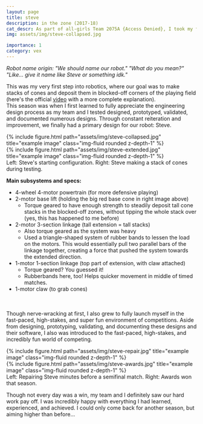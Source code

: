 ```yaml
---
layout: page
title: steve
description: in the zone (2017-18)
cat_descr: As part of all-girls Team 2075A {Access Denied}, I took my first major foray into engineering. I was nervous at first, but as I discovered the engineering design process through trial and iteration, I found myself learning a lot and having fun. Alongside hands-on work with a team, I learned how to professionally present myself to judges and alliance teams. Through designing, building, coding, and competing with the robots showcased below, I learned lessons that I know will be critical wherever I go. VEX has been a major highlight of my engineering experience, and is the reason why I'm here today.
img: assets/img/steve-collapsed.jpg

importance: 1
category: vex
---
```

*Robot name origin: "We should name our robot." "What do you mean?" "Like... give it name like Steve or something idk."*

This was my very first step into robotics, where our goal was to make stacks of cones and deposit them in blocked-off corners of the playing field (here's the official [video](https://www.youtube.com/watch?v=1Yo_mlR1VJU&t=79s) with a more complete explanation).<br>
This season was when I first learned to fully appreciate the engineering design process as my team and I tested designed, prototyped, validated, and documented numerous designs. Through constant reiteration and improvement, we finally had a primary design for our robot: Steve.


<div class="row">
    <div class="col-sm mt-3 mt-md-0">
        {% include figure.html path="assets/img/steve-collapsed.jpg" title="example image" class="img-fluid rounded z-depth-1" %}
    </div>
    <div class="col-sm mt-3 mt-md-0">
        {% include figure.html path="assets/img/steve-extended.jpg" title="example image" class="img-fluid rounded z-depth-1" %}
    </div>
</div>
<div class="caption">
    Left: Steve's starting configuration. Right: Steve making a stack of cones during testing.
</div>

**Main subsystems and specs:**
- 4-wheel 4-motor powertrain (for more defensive playing)
- 2-motor base lift (holding the big red base cone in right image above)
    - Torque geared to have enough strength to steadily deposit tall cone stacks in the blocked-off zones, without tipping the whole stack over (yes, this has happened to me before)
- 2-motor 3-section linkage (tall extension = tall stacks)
    - Also torque geared as the system was heavy
    - Used a triangle-shaped system of rubber bands to lessen the load on the motors. This would essentially pull two parallel bars of the linkage together, creating a force that pushed the system towards the extended direction.
- 1-motor 1-section linkage (top part of extension, with claw attached)
    - Torque geared? You guessed it!
    - Rubberbands here, too! Helps quicker movement in middle of timed matches.
- 1-motor claw (to grab cones)



<br><br>
Though nerve-wracking at first, I also grew to fully launch myself in the fast-paced, high-stakes, and super fun environment of competitions. Aside from designing, prototyping, validating, and documenting these designs and their software, I also was introduced to the fast-paced, high-stakes, and incredibly fun world of competing. 

<div class="row">
    <div class="col-sm mt-3 mt-md-0">
        {% include figure.html path="assets/img/steve-repair.jpg" title="example image" class="img-fluid rounded z-depth-1" %}
    </div>
    <div class="col-sm mt-3 mt-md-0">
        {% include figure.html path="assets/img/steve-awards.jpg" title="example image" class="img-fluid rounded z-depth-1" %}
    </div>
</div>
<div class="caption">
    Left: Repairing Steve minutes before a semifinal match. Right: Awards won that season.
</div>

Though not every day was a win, my team and I definitely saw our hard work pay off. I was incredibly happy with everything I had learned, experienced, and achieved. I could only come back for another season, but aiming higher than before...
